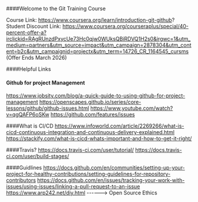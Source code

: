 ####Welcome to the Git Training Course

Course Link: https://www.coursera.org/learn/introduction-git-github?
Student Discount Link: https://www.coursera.org/courseraplus/special/40-percent-offer-a?irclickid=RAgRUnzdPxycUe73Hc0qjw0WUksQBiRDVQ1H2s0&irgwc=1&utm_medium=partners&utm_source=impact&utm_campaign=2878304&utm_content=b2c&utm_campaignid=projectx&utm_term=14726_CR_1164545_cursms
(Offer Ends March 2026)


####Helpful Links 

#### Github for project Management 
https://www.jobsity.com/blog/a-quick-guide-to-using-github-for-project-management 
https://openscapes.github.io/series/core-lessons/github/github-issues.html
https://www.youtube.com/watch?v=qgQAFP6oSKw
https://github.com/features/issues

####What is CI/CD
https://www.infoworld.com/article/2269266/what-is-cicd-continuous-integration-and-continuous-delivery-explained.html
https://stackify.com/what-is-cicd-whats-important-and-how-to-get-it-right/

####Travis?
https://docs.travis-ci.com/user/tutorial/
https://docs.travis-ci.com/user/build-stages/

####Guidlines
https://docs.github.com/en/communities/setting-up-your-project-for-healthy-contributions/setting-guidelines-for-repository-contributors
https://docs.github.com/en/issues/tracking-your-work-with-issues/using-issues/linking-a-pull-request-to-an-issue
https://www.arp242.net/diy.html ------> Open Source Ethics